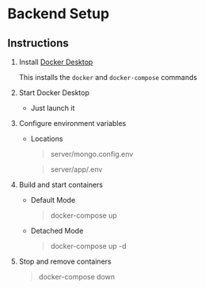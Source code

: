 # Backend Setup

## Instructions
1. Install <a href="https://www.docker.com/products/docker-desktop/">Docker Desktop</a>

    This installs the `docker` and `docker-compose` commands

2. Start Docker Desktop
    - Just launch it

3. Configure environment variables
    - Locations
      > server/mongo.config.env

      > server/app/.env

4. Build and start containers

    - Default Mode
      >docker-compose up

    - Detached Mode
      >docker-compose up -d

5. Stop and remove containers

    >docker-compose down